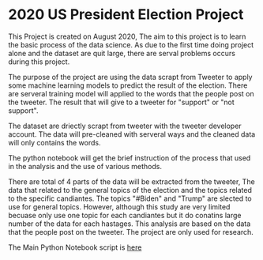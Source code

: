 # 2020 US President Election Project

This Project is created on August 2020, The aim to this project is to learn the basic process of the data science. As due to the first time doing project alone and the dataset are quit large, there are serval problems occurs during this project.

The purpose of the project are using the data scrapt from Tweeter to apply some machine learning models to predict the result of the election. There are serveral training model will applied to the words that the people post on the tweeter. The result that will give to a tweeter for "support" or "not support".

The dataset are driectly scrapt from tweeter with the tweeter developer account. The data will pre-cleaned with serveral ways and the cleaned data will only contains the words.

The python notebook will get the brief instruction of the process that used in the analysis and the use of various methods.

There are total of 4 parts of the data will be extracted from the tweeter, The data that related to the general topics of the election and the topics related to the specific candiantes. The topics "#Biden" and "Trump" are slected to use for general topics. However, although this study are very limited becuase only use one topic for each candiantes but it do conatins large number of the data for each hastages.
This analysis are based on the data that the people post on the tweeter. The project are only used for research.

The Main Python Notebook script is [here](https://github.com/Brandon0916/ResumeFolder/blob/main/DataScience/2020_Election_Data/2020%20Elecion%20Data%20Analysis.ipynb)
